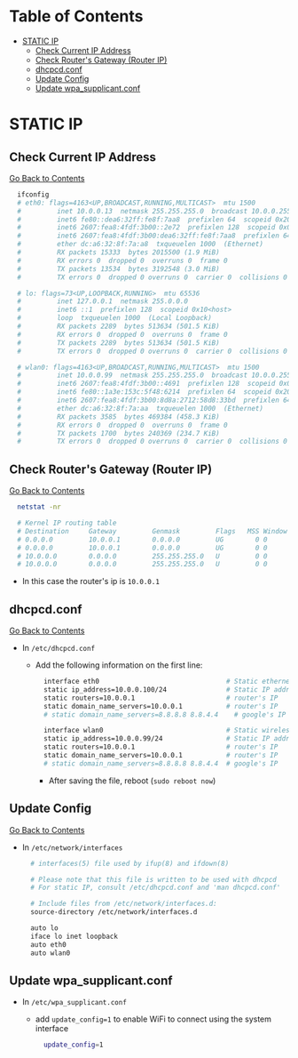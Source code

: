 <h1 id='contents'>Table of Contents</h1>

- [STATIC IP](#static-ip)
  - [Check Current IP Address](#check-current-ip-address)
  - [Check Router's Gateway (Router IP)](#check-routers-gateway-router-ip)
  - [dhcpcd.conf](#dhcpcdconf)
  - [Update Config](#update-config)
  - [Update wpa_supplicant.conf](#update-wpa_supplicantconf)

# STATIC IP

## Check Current IP Address

[Go Back to Contents](#contents)

```bash
  ifconfig
  # eth0: flags=4163<UP,BROADCAST,RUNNING,MULTICAST>  mtu 1500
  #         inet 10.0.0.13  netmask 255.255.255.0  broadcast 10.0.0.255
  #         inet6 fe80::dea6:32ff:fe8f:7aa8  prefixlen 64  scopeid 0x20<link>
  #         inet6 2607:fea8:4fdf:3b00::2e72  prefixlen 128  scopeid 0x0<global>
  #         inet6 2607:fea8:4fdf:3b00:dea6:32ff:fe8f:7aa8  prefixlen 64  scopeid 0x0<global>
  #         ether dc:a6:32:8f:7a:a8  txqueuelen 1000  (Ethernet)
  #         RX packets 15333  bytes 2015500 (1.9 MiB)
  #         RX errors 0  dropped 0  overruns 0  frame 0
  #         TX packets 13534  bytes 3192548 (3.0 MiB)
  #         TX errors 0  dropped 0 overruns 0  carrier 0  collisions 0

  # lo: flags=73<UP,LOOPBACK,RUNNING>  mtu 65536
  #         inet 127.0.0.1  netmask 255.0.0.0
  #         inet6 ::1  prefixlen 128  scopeid 0x10<host>
  #         loop  txqueuelen 1000  (Local Loopback)
  #         RX packets 2289  bytes 513634 (501.5 KiB)
  #         RX errors 0  dropped 0  overruns 0  frame 0
  #         TX packets 2289  bytes 513634 (501.5 KiB)
  #         TX errors 0  dropped 0 overruns 0  carrier 0  collisions 0

  # wlan0: flags=4163<UP,BROADCAST,RUNNING,MULTICAST>  mtu 1500
  #         inet 10.0.0.99  netmask 255.255.255.0  broadcast 10.0.0.255
  #         inet6 2607:fea8:4fdf:3b00::4691  prefixlen 128  scopeid 0x0<global>
  #         inet6 fe80::1a3e:153c:5f48:6214  prefixlen 64  scopeid 0x20<link>
  #         inet6 2607:fea8:4fdf:3b00:8d8a:2712:58d8:33bd  prefixlen 64  scopeid 0x0<global>
  #         ether dc:a6:32:8f:7a:aa  txqueuelen 1000  (Ethernet)
  #         RX packets 3585  bytes 469384 (458.3 KiB)
  #         RX errors 0  dropped 0  overruns 0  frame 0
  #         TX packets 1700  bytes 240369 (234.7 KiB)
  #         TX errors 0  dropped 0 overruns 0  carrier 0  collisions 0
```

## Check Router's Gateway (Router IP)

[Go Back to Contents](#contents)

```bash
  netstat -nr

  # Kernel IP routing table
  # Destination     Gateway         Genmask         Flags   MSS Window  irtt Iface
  # 0.0.0.0         10.0.0.1        0.0.0.0         UG        0 0          0 eth0
  # 0.0.0.0         10.0.0.1        0.0.0.0         UG        0 0          0 wlan0
  # 10.0.0.0        0.0.0.0         255.255.255.0   U         0 0          0 eth0
  # 10.0.0.0        0.0.0.0         255.255.255.0   U         0 0          0 wlan0
```

- In this case the router's ip is `10.0.0.1`

## dhcpcd.conf

[Go Back to Contents](#contents)

- In `/etc/dhcpcd.conf`

  - Add the following information on the first line:

    ```Bash
      interface eth0                                # Static ethernet adapter
      static ip_address=10.0.0.100/24               # Static IP address, 24 is domestic IP
      static routers=10.0.0.1                       # router's IP
      static domain_name_servers=10.0.0.1           # router's IP
      # static domain_name_servers=8.8.8.8 8.8.4.4    # google's IP

      interface wlan0                               # Static wireless adapter
      static ip_address=10.0.0.99/24                # Static IP address, 24 is domestic IP
      static routers=10.0.0.1                       # router's IP
      static domain_name_servers=10.0.0.1           # router's IP
      # static domain_name_servers=8.8.8.8 8.8.4.4  # google's IP
    ```

    - After saving the file, reboot (`sudo reboot now`)

## Update Config

[Go Back to Contents](#contents)

- In `/etc/network/interfaces`

  ```Bash
    # interfaces(5) file used by ifup(8) and ifdown(8)

    # Please note that this file is written to be used with dhcpcd
    # For static IP, consult /etc/dhcpcd.conf and 'man dhcpcd.conf'

    # Include files from /etc/network/interfaces.d:
    source-directory /etc/network/interfaces.d

    auto lo
    iface lo inet loopback
    auto eth0
    auto wlan0
  ```

## Update wpa_supplicant.conf

- In `/etc/wpa_supplicant.conf`

  - add `update_config=1` to enable WiFi to connect using the system interface

    ```Bash
      update_config=1
    ```
